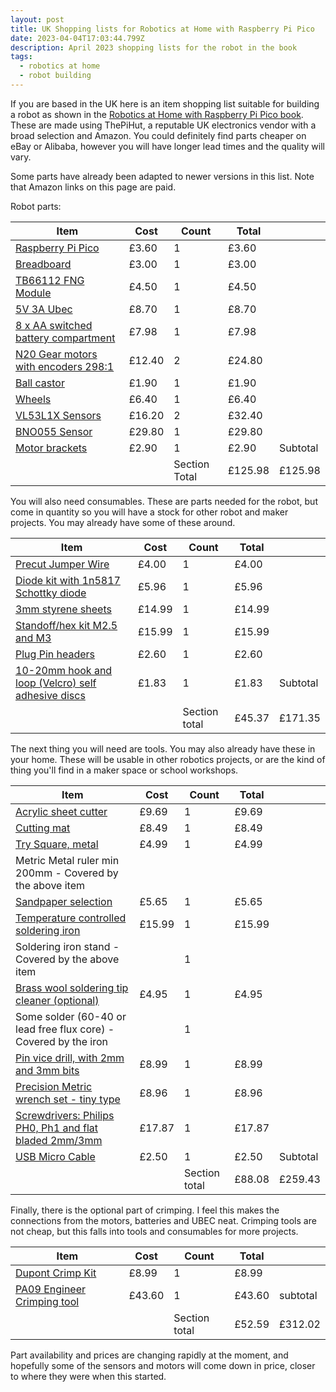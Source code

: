 ```yaml
---
layout: post
title: UK Shopping lists for Robotics at Home with Raspberry Pi Pico
date: 2023-04-04T17:03:44.799Z
description: April 2023 shopping lists for the robot in the book
tags:
  - robotics at home
  - robot building
---
```

If you are based in the UK here is an item shopping list suitable for building a robot as shown in the [Robotics at Home with Raspberry Pi Pico book](https://packt.link/5swS2). These are made using ThePiHut, a reputable UK electronics vendor with a broad selection and Amazon. You could definitely find parts cheaper on eBay or Alibaba, however you will have longer lead times and the quality will vary.

Some parts have already been adapted to newer versions in this list. Note that Amazon links on this page are paid.

Robot parts:

| Item | Cost   | Count         | Total   |          |
| ---- | ------ | ------------- | ------- | -------- |
| [Raspberry Pi Pico](https://thepihut.com/products/raspberry-pi-pico) | £3.60  | 1             | £3.60   |          |
| [Breadboard](https://thepihut.com/products/raspberry-pi-breadboard-half-size)                                              | £3.00  | 1             | £3.00   |          |
| [TB66112 FNG Module](https://thepihut.com/products/fermion-tb6612fng-2x1-2a-dc-motor-driver) | £4.50  | 1             | £4.50   |          |
| [5V 3A Ubec](https://thepihut.com/products/ubec-dc-dc-step-down-buck-converter-5v-3a-output)| £8.70  | 1             | £8.70   |          |
| [8 x AA switched battery compartment](https://amzn.to/3MfH6UE) | £7.98  | 1             | £7.98   |          |
| [N20 Gear motors with encoders 298:1](https://thepihut.com/products/adafruit-n20-dc-motor-with-magnetic-encoder-6v-with-1-298-gear-ratio) | £12.40 | 2             | £24.80  |          |
| [Ball castor](https://thepihut.com/products/20mm-height-metal-caster-bearing-whee) | £1.90  | 1             | £1.90   |          |
| [Wheels](https://thepihut.com/products/pololu-wheel-70x8mm-pair-white) | £6.40  | 1             | £6.40   |          |
| [VL53L1X Sensors](https://thepihut.com/products/time-of-flight-tof-distance-ranging-sensor-vl53l1x) | £16.20 | 2             | £32.40  |          |
| [BNO055 Sensor](https://thepihut.com/products/adafruit-9-dof-absolute-orientation-imu-fusion-breakout-bno055-stemma-qt-qwiic) | £29.80 | 1             | £29.80  |          |
| [Motor brackets](https://thepihut.com/products/pololu-micro-metal-gearmotor-bracket-pair-black) | £2.90  | 1             | £2.90   | Subtotal |
|                            |               | Section Total | £125.98 | £125.98  |

You will also need consumables. These are parts needed for the robot, but come in quantity so you will have a stock for other robot and maker projects. You may already have some of these around.

| Item | Cost   | Count         | Total   |          |
| ---- | ------ | ------------- | ------- | -------- |
| [Precut Jumper Wire](https://thepihut.com/products/jumper-wire-kit-140-piece)| £4.00  | 1             | £4.00  |          |
| [Diode kit with 1n5817 Schottky diode](https://amzn.to/3lQixlS) | £5.96  | 1             | £5.96  |          |
| [3mm styrene sheets](https://amzn.to/3GfJjvh) | £14.99 | 1             | £14.99 |          |
| [Standoff/hex kit M2.5 and M3](https://amzn.to/3ZKk3EB) | £15.99 | 1             | £15.99 |          |
| [Plug Pin headers](https://thepihut.com/products/2mm-pitch-40-pin-break-apart-male-headers-pack-of-5) | £2.60  | 1             | £2.60  |          |
| [10-20mm hook and loop (Velcro) self adhesive discs](https://amzn.to/41h9gDX)                                                           | £1.83  | 1             | £1.83  | Subtotal |
|                                                    |        | Section total | £45.37 | £171.35  |

The next thing you will need are tools. You may also already have these in your home. These will be usable in other robotics projects, or are the kind of thing you'll find in a maker space or school workshops.

| Item | Cost   | Count         | Total   |          |
| ---- | ------ | ------------- | ------- | -------- |
| [Acrylic sheet cutter](https://www.amazon.co.uk/Acrylic-Plexiglass-Convenient-Use-One-blades/dp/B08Y7RZ1WD) | £9.69  | 1             | £9.69  |          |
| [Cutting mat](https://www.amazon.co.uk/ANSIO-Double-Healing-Cutting-Imperial/dp/B00RO1CD9O) | £8.49  | 1             | £8.49  |          |
| [Try Square, metal](https://www.amazon.co.uk/Starrett-K53M-300-S-Try-Square/dp/B00RD59PNS) | £4.99  | 1             | £4.99  |          |
| Metric Metal ruler min 200mm - Covered by the above item                                                             |        |               |        |          |
| [Sandpaper selection](https://www.amazon.co.uk/Pack-Sand-Paper-Sheets-Sandpaper/dp/B09MMJWF13) | £5.65  | 1             | £5.65  |          |
| [Temperature controlled soldering iron](https://amzn.to/3YYcZV9) | £15.99 | 1             | £15.99 |          |
| Soldering iron stand - Covered by the above item |        | 1             | |          |
| [Brass wool soldering tip cleaner (optional)](https://amzn.to/41nhB8X) | £4.95  | 1             | £4.95  |          |
| Some solder (60-40 or lead free flux core) - Covered by the iron |        | 1             |   |          |
| [Pin vice drill, with 2mm and 3mm bits](https://www.amazon.co.uk/Precision-Hobby-Drill-Drilling-Pieces/dp/B07WM26KSF) | £8.99  | 1             | £8.99  |          |
| [Precision Metric wrench set - tiny type](https://amzn.to/3EyWkPW) | £8.96  | 1             | £8.96  |          |
| [Screwdrivers: Philips PH0, Ph1 and flat bladed 2mm/3mm](https://www.amazon.co.uk/Rolson-28882-Screwdriver-Set-Pieces/dp/B00JITIPFG)| £17.87 | 1             | £17.87 |          |
| [USB Micro Cable](https://thepihut.com/products/usb-to-micro-usb-cable-0-5m?variant=37979679293635) | £2.50  | 1             | £2.50  | Subtotal |
|                                                                    |        | Section total | £88.08 | £259.43  |

Finally, there is the optional part of crimping. I feel this makes the connections from the motors, batteries and UBEC neat. Crimping tools are not cheap, but this falls into tools and consumables for more projects.


| Item | Cost   | Count         | Total   |          |
| ---- | ------ | ------------- | ------- | -------- |
| [Dupont Crimp Kit](https://amzn.to/3Kz4mLY) | £8.99  | 1             | £8.99  |          |
| [PA09 Engineer Crimping tool](https://thepihut.com/products/universal-micro-crimping-pliers-1-0-to-1-9mm-size-contacts) | £43.60 | 1             | £43.60 | subtotal |
|                             |        | Section total | £52.59 | £312.02 |

Part availability and prices are changing rapidly at the moment, and hopefully some of the sensors and motors will come down in price, closer to where they were when this started.

